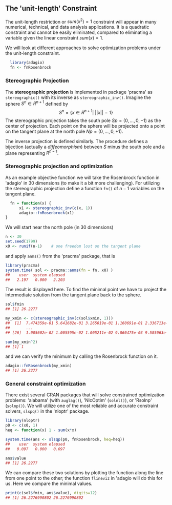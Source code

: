 ## The 'unit-length' Constraint

The unit-length restriction or $sum(x^2) = 1$ constraint will appear in many numerical, technical, and data analysis applications. It is a quadratic constraint and cannot be easily eliminated, compared to eliminating a variable given the linear constraint $sum(x) = 1$.

We will look at different approaches to solve optimization problems under the unit-length constraint.

```r
  library(adagio)
  fn <- fnRosenbrock
```


### Stereographic Projection

The **stereographic projection** is implemented in package 'pracma' as `stereographic()` with its inverse as `stereographic_inv()`. Imagine the sphere $S^n \in R^{n+1}$ defined by
$$
  S^n = \{x \in R^{n+1} |\; ||x|| = 1\}
$$
The stereographic projection takes the south pole $Sp = (0,...,0, -1)$ as the center of projection. Each point on the sphere will be projected onto a point on the tangent plane at the north pole $Np = (0,...,0, +1)$.

The inverse projection is defined similarly. The procedure defines a bijection (actually a *diffeomorphism*) between $S$ minus the south pole and a plane representing $R^{n-1}$.


### Stereographic projection and optimization

As an example objective function we will take the Rosenbrock function in 'adagio' in 30 dimensions (to make it a bit more challenging). For utilizing the stereographic projection define a function `fn()` of $n-1$ variables on the tangent plane.

```r
  fn = function(x) {
      x1 <- stereographic_inv(c(x, 1))
      adagio::fnRosenbrock(x1)
}
```

We will start near the north pole (in 30 dimensions)
```r
n <- 30
set.seed(1799)
x0 <- runif(n-1)    # one freedom lost on the tangent plane
```

and apply `anms()` from the 'pracma' package, that is

```r
library(pracma)
system.time( sol <- pracma::anms(fn = fn, x0) )
##    user  system elapsed 
##   2.197   0.000   2.203 
```

The result is displayed here. To find the minimal point we have to project the intermediate solution from the tangent plane back to the sphere.

```r
sol$fmin
## [1] 26.2277

my_xmin <- c(stereographic_inv(c(sol$xmin, 1)))
##  [1]  7.474359e-01 5.641682e-01 3.265019e-01 1.160691e-01 2.336713e-02
##       ...
## [26]  1.005602e-02 1.005595e-02 1.005211e-02 9.860475e-03 9.585063e-05

sum(my_xmin^2)
## [1] 1
```

and we can verify the minimum by calling the Rosenbrock function on it.

```r
adagio::fnRosenbrock(my_xmin)
## [1] 26.2277
```


### General constraint optimization

There exist several CRAN packages that will solve constrained optimization
problems: 'alabama' (with `auglag()`), 'NlcOptim' (`solnl()`), or 'Rsolnp' 
(`solnp()`).  We will utilize one of the most reliable and accurate constraint solvers, `slspq()` in the 'nloptr' package.

```r
library(nloptr)
p0 <- c(x0, 1)
heq <- function(x) 1 - sum(x*x)

system.time(ans <- slsqp(p0, fnRosenbrock, heq=heq))
##    user  system elapsed 
##   0.097   0.000   0.097 

ans$value
## [1] 26.2277
```

We can compare these two solutions by plotting the function along the line from one point to the other; the function `flineviz` in 'adagio will do this for us. Here we compare the minimal values.

```r
print(c(sol$fmin, ans$value), digits=12)
## [1] 26.2276990802 26.2276990802
```
